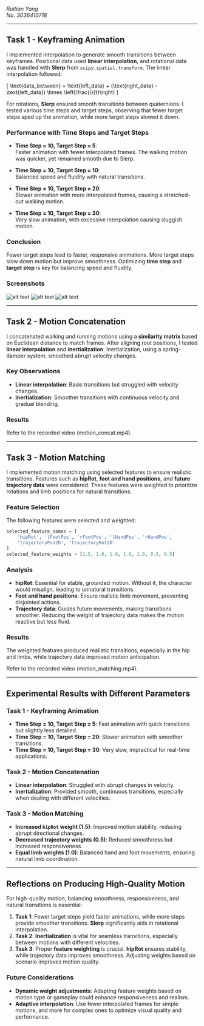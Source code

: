 _Ruitian Yang_  
_No. 3036410718_

---

## Task 1 - Keyframing Animation

I implemented interpolation to generate smooth transitions between keyframes. Positional data used **linear interpolation**, and rotational data was handled with **Slerp** from `scipy.spatial.transform`. The linear interpolation followed:

\[
\text{data\_between} = \text{left\_data} + (\text{right\_data} - \text{left\_data}) \times \left(\frac{i}{t}\right)
\]

For rotations, **Slerp** ensured smooth transitions between quaternions. I tested various time steps and target steps, observing that fewer target steps sped up the animation, while more target steps slowed it down.

### Performance with Time Steps and Target Steps

- **Time Step = 10, Target Step = 5**:  
  Faster animation with fewer interpolated frames. The walking motion was quicker, yet remained smooth due to Slerp.

- **Time Step = 10, Target Step = 10**:  
  Balanced speed and fluidity with natural transitions.

- **Time Step = 10, Target Step = 20**:  
  Slower animation with more interpolated frames, causing a stretched-out walking motion.

- **Time Step = 10, Target Step = 30**:  
  Very slow animation, with excessive interpolation causing sluggish motion.

### Conclusion

Fewer target steps lead to faster, responsive animations. More target steps slow down motion but improve smoothness. Optimizing **time step** and **target step** is key for balancing speed and fluidity.

### Screenshots

![alt text](walking1.png)
![alt text](walking2.png)
![alt text](walking3.png)

---

## Task 2 - Motion Concatenation

I concatenated walking and running motions using a **similarity matrix** based on Euclidean distance to match frames. After aligning root positions, I tested **linear interpolation** and **inertialization**. Inertialization, using a spring-damper system, smoothed abrupt velocity changes.

### Key Observations

- **Linear interpolation**: Basic transitions but struggled with velocity changes.
- **Inertialization**: Smoother transitions with continuous velocity and gradual blending.

### Results

Refer to the recorded video (motion_concat.mp4).

---

## Task 3 - Motion Matching

I implemented motion matching using selected features to ensure realistic transitions. Features such as **hipRot**, **foot and hand positions**, and **future trajectory data** were considered. These features were weighted to prioritize rotations and limb positions for natural transitions.

### Feature Selection

The following features were selected and weighted:

```python
selected_feature_names = [
    'hipRot', 'lFootPos', 'rFootPos', 'lHandPos', 'rHandPos', 
    'trajectoryPos2D', 'trajectoryRot2D'
]
selected_feature_weights = [1.5, 1.0, 1.0, 1.0, 1.0, 0.5, 0.5]
```

### Analysis

- **hipRot**: Essential for stable, grounded motion. Without it, the character would misalign, leading to unnatural transitions.
- **Foot and hand positions**: Ensure realistic limb movement, preventing disjointed actions.
- **Trajectory data**: Guides future movements, making transitions smoother. Reducing the weight of trajectory data makes the motion reactive but less fluid.

### Results

The weighted features produced realistic transitions, especially in the hip and limbs, while trajectory data improved motion anticipation. 

Refer to the recorded video (motion_matching.mp4).

---

## Experimental Results with Different Parameters

### Task 1 - Keyframing Animation

- **Time Step = 10, Target Step = 5**: Fast animation with quick transitions but slightly less detailed.
- **Time Step = 10, Target Step = 20**: Slower animation with smoother transitions.
- **Time Step = 10, Target Step = 30**: Very slow, impractical for real-time applications.

### Task 2 - Motion Concatenation

- **Linear interpolation**: Struggled with abrupt changes in velocity.
- **Inertialization**: Provided smooth, continuous transitions, especially when dealing with different velocities.

### Task 3 - Motion Matching

- **Increased `hipRot` weight (1.5)**: Improved motion stability, reducing abrupt directional changes.
- **Decreased trajectory weights (0.5)**: Reduced smoothness but increased responsiveness.
- **Equal limb weights (1.0)**: Balanced hand and foot movements, ensuring natural limb coordination.

---

## Reflections on Producing High-Quality Motion

For high-quality motion, balancing smoothness, responsiveness, and natural transitions is essential:

1. **Task 1**: Fewer target steps yield faster animations, while more steps provide smoother transitions. **Slerp** significantly aids in rotational interpolation.
2. **Task 2**: **Inertialization** is vital for seamless transitions, especially between motions with different velocities.
3. **Task 3**: Proper **feature weighting** is crucial. **hipRot** ensures stability, while trajectory data improves smoothness. Adjusting weights based on scenario improves motion quality.

### Future Considerations

- **Dynamic weight adjustments**: Adapting feature weights based on motion type or gameplay could enhance responsiveness and realism.
- **Adaptive interpolation**: Use fewer interpolated frames for simple motions, and more for complex ones to optimize visual quality and performance.
